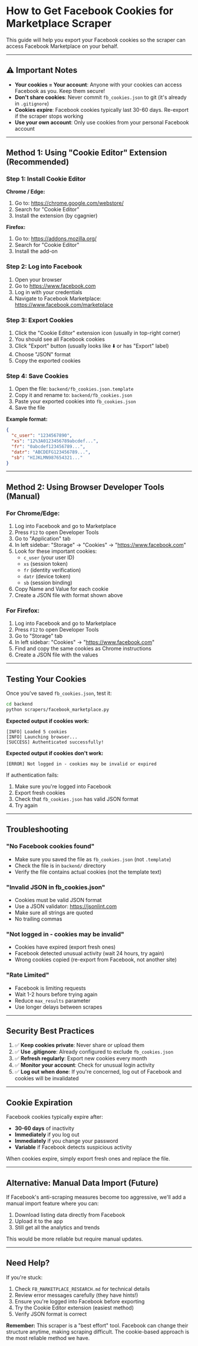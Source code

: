 # How to Get Facebook Cookies for Marketplace Scraper

This guide will help you export your Facebook cookies so the scraper can access Facebook Marketplace on your behalf.

---

## ⚠️ Important Notes

- **Your cookies = Your account**: Anyone with your cookies can access Facebook as you. Keep them secure!
- **Don't share cookies**: Never commit `fb_cookies.json` to git (it's already in `.gitignore`)
- **Cookies expire**: Facebook cookies typically last 30-60 days. Re-export if the scraper stops working
- **Use your own account**: Only use cookies from your personal Facebook account

---

## Method 1: Using "Cookie Editor" Extension (Recommended)

### Step 1: Install Cookie Editor

**Chrome / Edge:**
1. Go to: https://chrome.google.com/webstore/
2. Search for "Cookie Editor"
3. Install the extension (by cgagnier)

**Firefox:**
1. Go to: https://addons.mozilla.org/
2. Search for "Cookie Editor"
3. Install the add-on

### Step 2: Log into Facebook

1. Open your browser
2. Go to https://www.facebook.com
3. Log in with your credentials
4. Navigate to Facebook Marketplace: https://www.facebook.com/marketplace

### Step 3: Export Cookies

1. Click the "Cookie Editor" extension icon (usually in top-right corner)
2. You should see all Facebook cookies
3. Click "Export" button (usually looks like ⬇️ or has "Export" label)
4. Choose "JSON" format
5. Copy the exported cookies

### Step 4: Save Cookies

1. Open the file: `backend/fb_cookies.json.template`
2. Copy it and rename to: `backend/fb_cookies.json`
3. Paste your exported cookies into `fb_cookies.json`
4. Save the file

**Example format:**
```json
{
  "c_user": "1234567890",
  "xs": "12%3A0123456789abcdef...",
  "fr": "0abcdef123456789...",
  "datr": "ABCDEFG123456789...",
  "sb": "HIJKLMN987654321..."
}
```

---

## Method 2: Using Browser Developer Tools (Manual)

### For Chrome/Edge:

1. Log into Facebook and go to Marketplace
2. Press `F12` to open Developer Tools
3. Go to "Application" tab
4. In left sidebar: "Storage" → "Cookies" → "https://www.facebook.com"
5. Look for these important cookies:
   - `c_user` (your user ID)
   - `xs` (session token)
   - `fr` (identity verification)
   - `datr` (device token)
   - `sb` (session binding)
6. Copy Name and Value for each cookie
7. Create a JSON file with format shown above

### For Firefox:

1. Log into Facebook and go to Marketplace
2. Press `F12` to open Developer Tools
3. Go to "Storage" tab
4. In left sidebar: "Cookies" → "https://www.facebook.com"
5. Find and copy the same cookies as Chrome instructions
6. Create a JSON file with the values

---

## Testing Your Cookies

Once you've saved `fb_cookies.json`, test it:

```bash
cd backend
python scrapers/facebook_marketplace.py
```

**Expected output if cookies work:**
```
[INFO] Loaded 5 cookies
[INFO] Launching browser...
[SUCCESS] Authenticated successfully!
```

**Expected output if cookies don't work:**
```
[ERROR] Not logged in - cookies may be invalid or expired
```

If authentication fails:
1. Make sure you're logged into Facebook
2. Export fresh cookies
3. Check that `fb_cookies.json` has valid JSON format
4. Try again

---

## Troubleshooting

### "No Facebook cookies found"
- Make sure you saved the file as `fb_cookies.json` (not `.template`)
- Check the file is in `backend/` directory
- Verify the file contains actual cookies (not the template text)

### "Invalid JSON in fb_cookies.json"
- Cookies must be valid JSON format
- Use a JSON validator: https://jsonlint.com
- Make sure all strings are quoted
- No trailing commas

### "Not logged in - cookies may be invalid"
- Cookies have expired (export fresh ones)
- Facebook detected unusual activity (wait 24 hours, try again)
- Wrong cookies copied (re-export from Facebook, not another site)

### "Rate Limited"
- Facebook is limiting requests
- Wait 1-2 hours before trying again
- Reduce `max_results` parameter
- Use longer delays between scrapes

---

## Security Best Practices

1. ✅ **Keep cookies private**: Never share or upload them
2. ✅ **Use .gitignore**: Already configured to exclude `fb_cookies.json`
3. ✅ **Refresh regularly**: Export new cookies every month
4. ✅ **Monitor your account**: Check for unusual login activity
5. ✅ **Log out when done**: If you're concerned, log out of Facebook and cookies will be invalidated

---

## Cookie Expiration

Facebook cookies typically expire after:
- **30-60 days** of inactivity
- **Immediately** if you log out
- **Immediately** if you change your password
- **Variable** if Facebook detects suspicious activity

When cookies expire, simply export fresh ones and replace the file.

---

## Alternative: Manual Data Import (Future)

If Facebook's anti-scraping measures become too aggressive, we'll add a manual import feature where you can:
1. Download listing data directly from Facebook
2. Upload it to the app
3. Still get all the analytics and trends

This would be more reliable but require manual updates.

---

## Need Help?

If you're stuck:
1. Check `FB_MARKETPLACE_RESEARCH.md` for technical details
2. Review error messages carefully (they have hints!)
3. Ensure you're logged into Facebook before exporting
4. Try the Cookie Editor extension (easiest method)
5. Verify JSON format is correct

**Remember:** This scraper is a "best effort" tool. Facebook can change their structure anytime, making scraping difficult. The cookie-based approach is the most reliable method we have.

